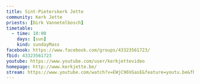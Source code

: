 ```yaml
---
title: Sint-Pieterskerk Jette
community: Kerk Jette
priests: [Dirk Vannetelbosch]
timetable:
  - time: 10:00
    days: [sun]
    kind: sundayMass
facebook: https://www.facebook.com/groups/43323561723/
fbid: 43323561723
youtube: https://www.youtube.com/user/kerkjettevideo
homepage: http://www.kerkjette.be/
stream: https://www.youtube.com/watch?v=EWjC96VGasE&feature=youtu.be&fbclid=IwAR3Q7lIhv9okOjk5GOnWo52Fna-8W1DyWhm_Fjn3Jhks9KCrCxpwZQk2DKM
---
```

